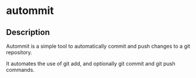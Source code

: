 # autommit

## Description 

Autommit is a simple tool to automatically commit and push changes to a git repository.

It automates the use of git add, and optionally git commit and git push commands.


